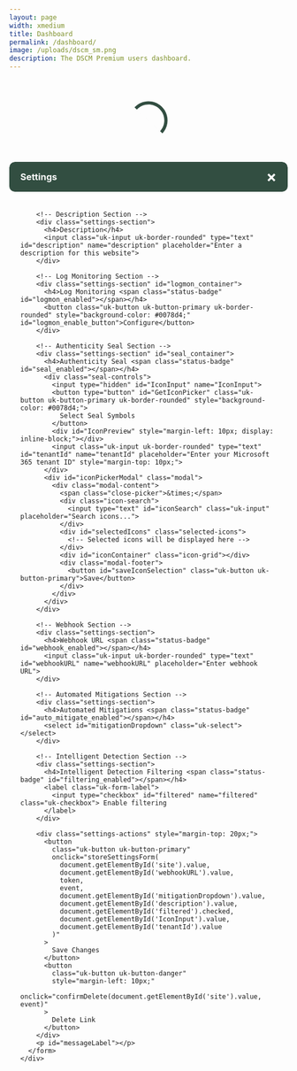 ```yaml
---
layout: page
width: xmedium
title: Dashboard
permalink: /dashboard/
image: /uploads/dscm_sm.png
description: The DSCM Premium users dashboard.
---
```

<link rel="stylesheet" href="https://cdn.datatables.net/1.13.6/css/jquery.dataTables.min.css">
<link rel="stylesheet" href="/assets/css/dashboard.css">
<link rel="stylesheet" href="/assets/css/all.min.css">
<script type="text/javascript" src="/assets/js/dashboard.js"></script>

<!-- DataTables CSS -->
<link rel="stylesheet" type="text/css" href="https://cdn.datatables.net/1.11.5/css/jquery.dataTables.css">

<!-- jQuery (if not already included) -->
<script src="https://code.jquery.com/jquery-3.6.0.min.js"></script>

<!-- DataTables JavaScript -->
<script type="text/javascript" charset="utf8" src="https://cdn.datatables.net/1.11.5/js/jquery.dataTables.js"></script>

<style>
.modal-content {
  border-radius: 10px;
  overflow: hidden;
  max-height: 90vh;
  display: flex;
  flex-direction: column;
}

.modal-header {
  border-radius: 10px;
  background-color: #324E41;
  padding: 10px 20px;
  color: white;
  display: flex;
  justify-content: space-between;
  align-items: center;
}

.close {
  color: white;
  font-size: 28px;
  font-weight: bold;
  cursor: pointer;
}

.close:hover {
  color: #f0f0f0;
}

.modal-body {
  padding: 20px;
  overflow-y: auto;
}

.settings-section {
  margin-bottom: 24px;
  padding-bottom: 16px;
  border-bottom: 1px solid #eee;
}

.settings-section:last-child {
  border-bottom: none;
}

.settings-section h4 {
  margin-bottom: 12px;
  font-weight: 600;
  color: #333;
}

.status-badge {
  font-size: 0.8em;
  margin-left: 8px;
}

.status-badge font[color="green"] {
  background-color: #e6f4ea;
  color: #137333;
  padding: 2px 8px;
  border-radius: 12px;
}

.status-badge font[color="red"] {
  background-color: #fce8e6;
  color: #c5221f;
  padding: 2px 8px;
  border-radius: 12px;
}

.uk-input, .uk-select {
  margin-top: 4px;
}

.uk-form-label {
  display: flex;
  align-items: center;
  gap: 8px;
}
</style>

<p>
<div id="dashboardButtons" hidden>
<button class="uk-button uk-button-premium" onclick="showOrderOverview(); updateUrlParam('tab', 'order')">
  New
</button>&nbsp;
<button class="uk-button uk-button-primary" onclick="showDetectionsOverview(); updateUrlParam('tab', 'detections')">
  Detections overview
</button>&nbsp;
<button class="uk-button uk-button-primary" onclick="showInstallationsOverview(); updateUrlParam('tab', 'installations')">
  Installations overview
</button>&nbsp;
<button class="uk-button uk-button-primary" onclick="showTools(); updateUrlParam('tab', 'tools')">
  Tools
</button>&nbsp;
{% if jekyll.environment != 'enterprise' %}
<button id="subscription_button" class="uk-button uk-button-primary" onclick="location.href='https://billing.stripe.com/p/login/3cs18a29O1kk7zq4gg'">
  Manage subscription
</button>&nbsp;
{% endif %}
<button class="uk-button uk-button-danger">
  <a href="/contact" style="color: #fff; border-bottom:0px">Need help?</a>
</button>
</div>
</p>

<script>
  let token;
  var u = "https://" + domain + "/dashboard";
window.addEventListener('load', async (event) => {
    await loadData();
    // Now that data is loaded, check URL parameters
    const urlParams = new URLSearchParams(window.location.search);
    const tab = urlParams.get('tab');
    if (tab) {
      switch(tab) {
        case 'order':
          showOrderOverview();
          break;
        case 'detections':
          showDetectionsOverview();
          break;
        case 'installations':
          showInstallationsOverview();
          break;
        case 'tools':
          showTools();
          break;
      }
    }
});

  function updateUrlParam(key, value) {
    const url = new URL(window.location.href);
    url.searchParams.set(key, value);
    window.history.pushState({}, '', url);
  }
</script>

<div id="dashboardTitle" hidden>
<h2>My Dashboard</h2>
</div>
<div class="" style="height:150px;width:150px; margin:auto" id="loader">
<svg version="1.1" id="L9" xmlns="http://www.w3.org/2000/svg" xmlns:xlink="http://www.w3.org/1999/xlink" x="0px" y="0px"
  viewBox="0 0 100 100" enable-background="new 0 0 0 0" xml:space="preserve">
    <path fill="#324E41" d="M73,50c0-12.7-10.3-23-23-23S27,37.3,27,50 M30.9,50c0-10.5,8.5-19.1,19.1-19.1S69.1,39.5,69.1,50">
      <animateTransform 
         attributeName="transform" 
         attributeType="XML" 
         type="rotate"
         dur="0.7s" 
         from="0 50 50"
         to="360 50 50" 
         repeatCount="indefinite" />
  </path>
</svg>

</div>
<div id="table" hidden>
<table id="history_table" class="stripe" style="width:100%">
    <thead>
        <tr>
            <th>Last update</th>
            <th>Clone</th>
            <th>Cloned website</th>
            <th>Statistics</th>
            <th>Automated analysis</th>
            <th>Status</th>
        </tr>
    </thead>
</table>

<table id="installations_table" class="stripe" style="width:100%">
    <thead>
        <tr>
            <th>Protected website</th>
            <th>Personal link</th>
            <th>Description</th>
            <th>Status</th>
            <th>Log monitoring</th>
            <th>Settings</th>
        </tr>
    </thead>
</table>

<div id="users">
  <table id="users_table" class="stripe" style="width:100%">
      <thead>
          <tr>
              <th>Username</th>
              <th>Remove</th>
          </tr>
      </thead>
  </table>
  <form id="addUser">
    <input class="uk-input uk-form-width-medium" type="text" id="userInput" placeholder="Enter email">
    <button class="uk-button uk-button-premium" type="submit">Add user</button>
  </form>
  <script>
    document.getElementById('addUser').addEventListener('submit', function(event) {
      event.preventDefault();

      const userInput = document.getElementById('userInput');
      const email = userInput.value;

      if (!validateEmail(email)) {
          alert('Please enter a valid email address.');
          return;
      }

      addUser(token);
    });
  </script>
</div>

{% if jekyll.environment == 'enterprise' %}
<div id="order" style="width:100%">
  <p>Add a new link below:</p>
  <form id="addWebsiteForm">
    <input class="uk-input uk-form-width-medium" type="text" id="domainInput" placeholder="Enter domain">
    <button class="uk-button uk-button-premium" type="submit">Add website</button>
  </form>
  <script>
    document.getElementById('addWebsiteForm').addEventListener('submit', function(event) {
      event.preventDefault();
      addPlan(token);
    });
  </script>
</div>
{% else %}
<div id="order" style="width:100%">
  <p>Order a new Premium plan using the form below:</p>
  <form id="addWebsiteForm">
    <input class="uk-input uk-form-width-medium" type="text" id="domainInput" placeholder="Enter domain">
    <button class="uk-button uk-button-premium" type="submit">Add website</button>
  </form>
  <script>
    document.getElementById('addWebsiteForm').addEventListener('submit', function(event) {
      event.preventDefault();
      addPlan(token);
    });
  </script>
  <p>
    Total: <span id="total">€25 / month</span>
  </p>
</div>
{% endif %}

<div id="tools" style="width:100%">
  <p>We offer tools to test our service:</p>
  <ul>
    <li><a href="https://microsoft.dscm.dev" target="_blank">Microsoft AITM Detection tester</a></li>
    <li><a href="https://generic.dscm.dev" target="_blank">Generic website tester</a></li>
  </ul>
</div>
</div>

<!-- Settings Modal -->
<div id="myModal" class="modal">
  <div class="modal-content">
    <div class="modal-header">
      <h3 style="margin: 0; color: white;">Settings</h3>
      <span class="close">&times;</span>
    </div>
    <div class="modal-body">
      <form id="settingsForm">
        <input class="uk-input uk-border-rounded" type="text" id="site" name="site" style="display: none;">
        
        <!-- Description Section -->
        <div class="settings-section">
          <h4>Description</h4>
          <input class="uk-input uk-border-rounded" type="text" id="description" name="description" placeholder="Enter a description for this website">
        </div>

        <!-- Log Monitoring Section -->
        <div class="settings-section" id="logmon_container">
          <h4>Log Monitoring <span class="status-badge" id="logmon_enabled"></span></h4>
          <button class="uk-button uk-button-primary uk-border-rounded" style="background-color: #0078d4;" id="logmon_enable_button">Configure</button>
        </div>

        <!-- Authenticity Seal Section -->
        <div class="settings-section" id="seal_container">
          <h4>Authenticity Seal <span class="status-badge" id="seal_enabled"></span></h4>
          <div class="seal-controls">
            <input type="hidden" id="IconInput" name="IconInput">
            <button type="button" id="GetIconPicker" class="uk-button uk-button-primary uk-border-rounded" style="background-color: #0078d4;">
              Select Seal Symbols
            </button>
            <div id="IconPreview" style="margin-left: 10px; display: inline-block;"></div>
            <input class="uk-input uk-border-rounded" type="text" id="tenantId" name="tenantId" placeholder="Enter your Microsoft 365 tenant ID" style="margin-top: 10px;">
          </div>
          <div id="iconPickerModal" class="modal">
            <div class="modal-content">
              <span class="close-picker">&times;</span>
              <div class="icon-search">
                <input type="text" id="iconSearch" class="uk-input" placeholder="Search icons...">
              </div>
              <div id="selectedIcons" class="selected-icons">
                <!-- Selected icons will be displayed here -->
              </div>
              <div id="iconContainer" class="icon-grid"></div>
              <div class="modal-footer">
                <button id="saveIconSelection" class="uk-button uk-button-primary">Save</button>
              </div>
            </div>
          </div>
        </div>

        <!-- Webhook Section -->
        <div class="settings-section">
          <h4>Webhook URL <span class="status-badge" id="webhook_enabled"></span></h4>
          <input class="uk-input uk-border-rounded" type="text" id="webhookURL" name="webhookURL" placeholder="Enter webhook URL">
        </div>

        <!-- Automated Mitigations Section -->
        <div class="settings-section">
          <h4>Automated Mitigations <span class="status-badge" id="auto_mitigate_enabled"></span></h4>
          <select id="mitigationDropdown" class="uk-select"></select>
        </div>

        <!-- Intelligent Detection Section -->
        <div class="settings-section">
          <h4>Intelligent Detection Filtering <span class="status-badge" id="filtering_enabled"></span></h4>
          <label class="uk-form-label">
            <input type="checkbox" id="filtered" name="filtered" class="uk-checkbox"> Enable filtering
          </label>
        </div>

        <div class="settings-actions" style="margin-top: 20px;">
          <button 
            class="uk-button uk-button-primary" 
            onclick="storeSettingsForm(
              document.getElementById('site').value,
              document.getElementById('webhookURL').value,
              token,
              event,
              document.getElementById('mitigationDropdown').value,
              document.getElementById('description').value,
              document.getElementById('filtered').checked,
              document.getElementById('IconInput').value,
              document.getElementById('tenantId').value
            )"
          >
            Save Changes
          </button>
          <button 
            class="uk-button uk-button-danger" 
            style="margin-left: 10px;"
            onclick="confirmDelete(document.getElementById('site').value, event)"
          >
            Delete Link
          </button>
        </div>
        <p id="messageLabel"></p>
      </form>
    </div>
  </div>
</div>

<script>
  // Get the modal
  var modal = document.getElementById("myModal");

  // Get the <span> element that closes the modal
  var span = document.getElementsByClassName("close")[0];

  // When the user clicks on <span> (x), close the modal
  span.onclick = function() {
    //modal.style.display = "none";
    location.reload();
  }

  // When the user clicks anywhere outside of the modal, close it
  window.onclick = function(event) {
    if (event.target == modal) {
      //modal.style.display = "none";
      location.reload();
    }
  }

  function confirmDelete(siteId, event) {
    if (event) {
      event.preventDefault();
    }
    
    if (confirm('Are you sure you want to delete this link? This action cannot be undone.')) {
      var url = u + '?action=delete_link&site=' + siteId;
      $.ajax({
        'url': url,
        'type': "GET",
        'dataSrc': 'data',
        'beforeSend': function (request) { 
          request.setRequestHeader("Authorization", token); 
        },
        'success': function() {
          modal.style.display = "none";
          location.reload();
        },
        'error': function (jqXHR, textStatus, errorThrown) {
          console.error('Error:', errorThrown);
          alert('Failed to delete the link. Please try again.');
        }
      });
    }
    return false;
  }
</script>

<script>
  function openModal(id, webhook, mitigations, mitigated, filtered, description, logmon, logmon_enable_link, seal_enabled, seal_available, seal_tenant_id, seal_collection) {
    modal.style.display = "block";

    var span = document.getElementById('webhook_enabled');
    if (webhook) {
        span.innerHTML = '<font color="green">[ENABLED]</font>';
    } else {
        span.innerHTML = '<font color="red">[DISABLED]</font>';
    }

    var span = document.getElementById('auto_mitigate_enabled');
    if (mitigated) {
        span.innerHTML = '<font color="green">[ENABLED]</font>';
    } else {
        span.innerHTML = '<font color="red">[DISABLED]</font>';
    }

    var span = document.getElementById('filtering_enabled');
    var filtered_checkbox = document.getElementById("filtered");
    if ((filtered === "true") || (filtered === "")) {
        span.innerHTML = '<font color="green">[ENABLED]</font>';
        filtered_checkbox.checked = true;
    } else {
        span.innerHTML = '<font color="red">[DISABLED]</font>';
        filtered_checkbox.checked = false;
    }

    var logmonContainer = document.getElementById('logmon_container');
    if (logmon_enable_link != "") {
        logmonContainer.style.display = 'block';
    } else {
        logmonContainer.style.display = 'none';
    }

    var span = document.getElementById('logmon_enabled');
    if (logmon == "true") {
        span.innerHTML = '<font color="green">[ENABLED]</font>';
    } else {
        span.innerHTML = '<font color="red">[DISABLED]</font>';
    }

    var span = document.getElementById('seal_enabled');
    if (seal_enabled == "true") {
        span.innerHTML = '<font color="green">[ENABLED]</font>';
    } else {
        span.innerHTML = '<font color="red">[DISABLED]</font>';
    }

    var sealContainer = document.getElementById('seal_container');
    if (seal_available == "true") {
        sealContainer.style.display = 'block';
    } else {
        sealContainer.style.display = 'none';
    }

    var button = document.getElementById('logmon_enable_button');
    button.onclick = function(e) {
        e.preventDefault();
        if (logmon_enable_link) {
            const popupWindow = window.open(logmon_enable_link, '_blank', 'width=800,height=600,resizable=yes');
            
            const timer = setInterval(() => {
                if (popupWindow.closed) {
                    clearInterval(timer);
                    location.reload();
                }
            }, 500);
        }
    };

    var dropdown = document.getElementById('mitigationDropdown');
    // Add an empty option
    var emptyOption = document.createElement('option');
    emptyOption.text = '';
    emptyOption.value = '';
    dropdown.add(emptyOption);

    var mitigations = mitigations.split(",");
    mitigations.forEach(function(mitigation) {
        var option = document.createElement('option');
        option.text = mitigation;
        option.value = mitigation;
        dropdown.add(option);
    });

    document.getElementById('site').value = id;
    document.getElementById('webhookURL').value = webhook;
    document.getElementById('description').value = description;
    document.getElementById('tenantId').value = seal_tenant_id;
    document.getElementById('IconInput').value = seal_collection;
    
    // Reset and initialize selectedIcons array
    selectedIcons = []; // Reset the array
    
    // Display icons in both IconPreview and selectedIcons
    const iconPreview = document.getElementById('IconPreview');
    const selectedIconsDiv = document.getElementById('selectedIcons');
    iconPreview.innerHTML = ''; // Clear existing icons
    selectedIconsDiv.innerHTML = ''; // Clear existing selected icons
    
    if (seal_collection) {
        seal_collection.split(',').forEach(iconClass => {
            // Add to selectedIcons array
            selectedIcons.push(`${iconClass.trim()}`);
            
            // Create icon for preview
            const icon = document.createElement('i');
            icon.className = `${iconClass.trim()} fa-lg`;
            icon.style.marginRight = '5px';
            iconPreview.appendChild(icon);
        });
        
        // Update the selected icons display
        updateSelectedIconsDisplay();
    }

    for (var i = 0; i < dropdown.options.length; i++) {
      if (dropdown.options[i].text === mitigated) {
        dropdown.selectedIndex = i;
        break;
      }
    }
}
</script>